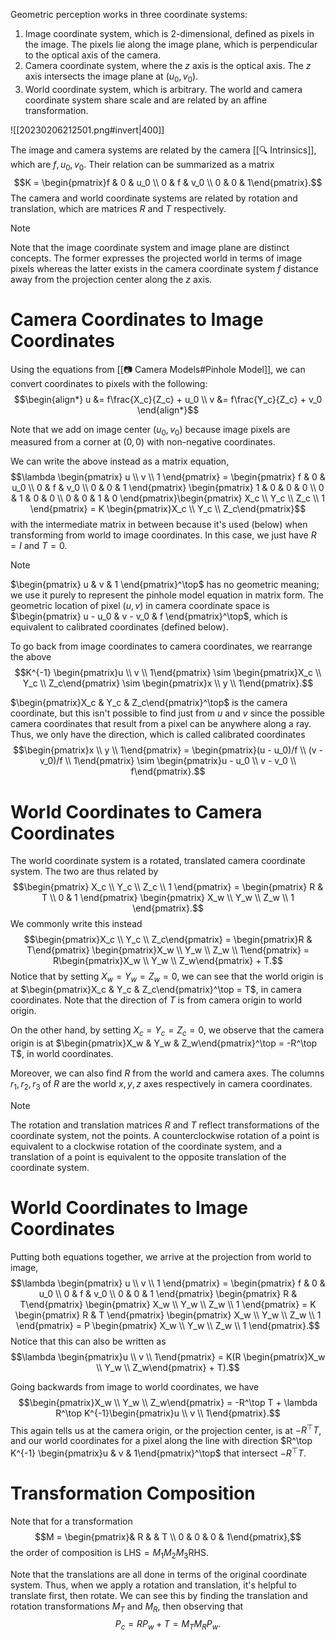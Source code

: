 Geometric perception works in three coordinate systems:
1. Image coordinate system, which is 2-dimensional, defined as pixels in the image. The pixels lie along the image plane, which is perpendicular to the optical axis of the camera.
2. Camera coordinate system, where the $z$ axis is the optical axis. The $z$ axis intersects the image plane at $(u_0, v_0)$.
3. World coordinate system, which is arbitrary. The world and camera coordinate system share scale and are related by an affine transformation.

![[20230206212501.png#invert|400]]

The image and camera systems are related by the camera [[🔍 Intrinsics]], which are $f, u_0, v_0$. Their relation can be summarized as a matrix $$K = \begin{pmatrix}f & 0 & u_0 \\ 0 & f & v_0 \\ 0 & 0 & 1\end{pmatrix}.$$
The camera and world coordinate systems are related by rotation and translation, which are matrices $R$ and $T$ respectively.

> [!note]
> Note that the image coordinate system and image plane are distinct concepts. The former expresses the projected world in terms of image pixels whereas the latter exists in the camera coordinate system $f$ distance away from the projection center along the $z$ axis.

# Camera Coordinates to Image Coordinates
Using the equations from [[📷 Camera Models#Pinhole Model]], we can convert coordinates to pixels with the following: $$\begin{align*} u &= f\frac{X_c}{Z_c} + u_0 \\ v &= f\frac{Y_c}{Z_c} + v_0 \end{align*}$$

Note that we add on image center $(u_0, v_0)$ because image pixels are measured from a corner at $(0, 0)$ with non-negative coordinates.

We can write the above instead as a matrix equation, $$\lambda \begin{pmatrix} u \\ v \\ 1 \end{pmatrix} = \begin{pmatrix} f & 0 & u_0 \\ 0 & f & v_0 \\ 0 & 0 & 1 \end{pmatrix} \begin{pmatrix} 1 & 0 & 0 & 0 \\ 0 & 1 & 0 & 0 \\ 0 & 0 & 1 & 0 \end{pmatrix}\begin{pmatrix} X_c \\ Y_c \\ Z_c \\ 1 \end{pmatrix} = K \begin{pmatrix}X_c \\ Y_c \\ Z_c\end{pmatrix}$$ with the intermediate matrix in between because it's used (below) when transforming from world to image coordinates. In this case, we just have $R = I$ and $T = 0$.

> [!note]
> $\begin{pmatrix} u & v & 1 \end{pmatrix}^\top$ has no geometric meaning; we use it purely to represent the pinhole model equation in matrix form. The geometric location of pixel $(u, v)$ in camera coordinate space is $\begin{pmatrix} u - u_0 & v - v_0 & f \end{pmatrix}^\top$, which is equivalent to calibrated coordinates (defined below).

To go back from image coordinates to camera coordinates, we rearrange the above $$K^{-1} \begin{pmatrix}u \\ v \\ 1\end{pmatrix} \sim \begin{pmatrix}X_c \\ Y_c \\ Z_c\end{pmatrix} \sim \begin{pmatrix}x \\ y \\ 1\end{pmatrix}.$$

$\begin{pmatrix}X_c & Y_c & Z_c\end{pmatrix}^\top$ is the camera coordinate, but this isn't possible to find just from $u$ and $v$ since the possible camera coordinates that result from a pixel can be anywhere along a ray. Thus, we only have the direction, which is called calibrated coordinates $$\begin{pmatrix}x \\ y \\ 1\end{pmatrix} = \begin{pmatrix}(u - u_0)/f \\ (v - v_0)/f \\ 1\end{pmatrix} \sim \begin{pmatrix}u - u_0 \\ v - v_0 \\ f\end{pmatrix}.$$

# World Coordinates to Camera Coordinates
The world coordinate system is a rotated, translated camera coordinate system. The two are thus related by $$\begin{pmatrix} X_c \\ Y_c \\ Z_c \\ 1 \end{pmatrix} = \begin{pmatrix} R & T \\ 0 & 1 \end{pmatrix} \begin{pmatrix} X_w \\ Y_w \\ Z_w \\ 1 \end{pmatrix}.$$
We commonly write this instead $$\begin{pmatrix}X_c \\ Y_c \\ Z_c\end{pmatrix} = \begin{pmatrix}R & T\end{pmatrix} \begin{pmatrix}X_w \\ Y_w \\ Z_w \\ 1\end{pmatrix} = R\begin{pmatrix}X_w \\ Y_w \\ Z_w\end{pmatrix} + T.$$
Notice that by setting $X_w = Y_w = Z_w = 0$, we can see that the world origin is at $\begin{pmatrix}X_c & Y_c & Z_c\end{pmatrix}^\top = T$, in camera coordinates. Note that the direction of $T$ is from camera origin to world origin.

On the other hand, by setting $X_c = Y_c = Z_c = 0$, we observe that the camera origin is at $\begin{pmatrix}X_w & Y_w & Z_w\end{pmatrix}^\top = -R^\top T$, in world coordinates.

Moreover, we can also find $R$ from the world and camera axes. The columns $r_1, r_2, r_3$ of $R$ are the world $x, y, z$ axes respectively in camera coordinates.

> [!note]
> The rotation and translation matrices $R$ and $T$ reflect transformations of the coordinate system, not the points. A counterclockwise rotation of a point is equivalent to a clockwise rotation of the coordinate system, and a translation of a point is equivalent to the opposite translation of the coordinate system.

# World Coordinates to Image Coordinates
Putting both equations together, we arrive at the projection from world to image, $$\lambda \begin{pmatrix} u \\ v \\ 1 \end{pmatrix} = \begin{pmatrix} f & 0 & u_0 \\ 0 & f & v_0 \\ 0 & 0 & 1 \end{pmatrix} \begin{pmatrix} R & T\end{pmatrix} \begin{pmatrix} X_w \\ Y_w \\ Z_w \\ 1 \end{pmatrix} = K \begin{pmatrix} R & T \end{pmatrix} \begin{pmatrix} X_w \\ Y_w \\ Z_w \\ 1 \end{pmatrix} = P \begin{pmatrix} X_w \\ Y_w \\ Z_w \\ 1 \end{pmatrix}.$$
Notice that this can also be written as $$\lambda \begin{pmatrix}u \\ v \\ 1\end{pmatrix} = K(R \begin{pmatrix}X_w \\ Y_w \\ Z_w\end{pmatrix} + T).$$

Going backwards from image to world coordinates, we have $$\begin{pmatrix}X_w \\ Y_w \\ Z_w\end{pmatrix} = -R^\top T + \lambda R^\top K^{-1}\begin{pmatrix}u \\ v \\ 1\end{pmatrix}.$$
This again tells us at the camera origin, or the projection center, is at $-R^\top T$, and our world coordinates for a pixel along the line with direction $R^\top K^{-1} \begin{pmatrix}u & v & 1\end{pmatrix}^\top$ that intersect $-R^\top T$.

# Transformation Composition
Note that for a transformation $$M = \begin{pmatrix}& R & & T \\ 0 & 0 & 0 & 1\end{pmatrix},$$
the order of composition is $\text{LHS} = M_1 M_2 M_3 \text{RHS}$.

Note that the translations are all done in terms of the original coordinate system. Thus, when we apply a rotation and translation, it's helpful to translate first, then rotate. We can see this by finding the translation and rotation transformations $M_T$ and $M_R$, then observing that $$P_c = RP_w + T = M_T M_R P_w.$$